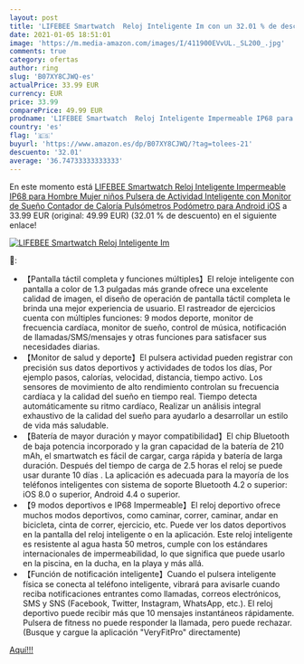 ```yaml
---
layout: post
title: 'LIFEBEE Smartwatch  Reloj Inteligente Im con un 32.01 % de descuento'
date: 2021-01-05 18:51:01
image: 'https://m.media-amazon.com/images/I/411900EVvUL._SL200_.jpg'
comments: true
category: ofertas
author: ring
slug: 'B07XY8CJWQ-es'
actualPrice: 33.99 EUR
currency: EUR
price: 33.99
comparePrice: 49.99 EUR
prodname: 'LIFEBEE Smartwatch  Reloj Inteligente Impermeable IP68 para Hombre Mujer niños  Pulsera de Actividad Inteligente con Monitor de Sueño Contador de Caloría Pulsómetros Podómetro para Android iOS'
country: 'es'
flag: '🇪🇸'
buyurl: 'https://www.amazon.es/dp/B07XY8CJWQ/?tag=tolees-21'
descuento: '32.01'
average: '36.74733333333333'
---
```


En este momento está [LIFEBEE Smartwatch  Reloj Inteligente Impermeable IP68 para Hombre Mujer niños  Pulsera de Actividad Inteligente con Monitor de Sueño Contador de Caloría Pulsómetros Podómetro para Android iOS](https://www.amazon.es/dp/B07XY8CJWQ/?tag=tolees-21) a 33.99 EUR (original: 49.99 EUR) (32.01 %  de descuento) en el siguiente enlace!

[![LIFEBEE Smartwatch  Reloj Inteligente Im](https://m.media-amazon.com/images/I/411900EVvUL._SL200_.jpg)](https://www.amazon.es/dp/B07XY8CJWQ/?tag=tolees-21)

🔎:

- 【Pantalla táctil completa y funciones múltiples】El reloje inteligente con pantalla a color de 1.3 pulgadas más grande ofrece una excelente calidad de imagen, el diseño de operación de pantalla táctil completa le brinda una mejor experiencia de usuario. El rastreador de ejercicios cuenta con múltiples funciones: 9 modos deporte, monitor de frecuencia cardíaca, monitor de sueño, control de música, notificación de llamadas/SMS/mensajes y otras funciones para satisfacer sus necesidades diarias.
- 【Monitor de salud y deporte】El pulsera actividad pueden registrar con precisión sus datos deportivos y actividades de todos los días, Por ejemplo pasos, calorías, velocidad, distancia, tiempo activo. Los sensores de movimiento de alto rendimiento controlan su frecuencia cardíaca y la calidad del sueño en tiempo real. Tiempo detecta automáticamente su ritmo cardíaco, Realizar un análisis integral exhaustivo de la calidad del sueño para ayudarlo a desarrollar un estilo de vida más saludable.
- 【Batería de mayor duración y mayor compatibilidad】El chip Bluetooth de baja potencia incorporado y la gran capacidad de la batería de 210 mAh, el smartwatch es fácil de cargar, carga rápida y batería de larga duración. Después del tiempo de carga de 2.5 horas el reloj se puede usar durante 10 días . La aplicación es adecuada para la mayoría de los teléfonos inteligentes con sistema de soporte Bluetooth 4.2 o superior: iOS 8.0 o superior, Android 4.4 o superior.
- 【9 modos deportivos e IP68 Impermeable】El reloj deportivo ofrece muchos modos deportivos, como caminar, correr, caminar, andar en bicicleta, cinta de correr, ejercicio, etc. Puede ver los datos deportivos en la pantalla del reloj inteligente o en la aplicación. Este reloj inteligente es resistente al agua hasta 50 metros, cumple con los estándares internacionales de impermeabilidad, lo que significa que puede usarlo en la piscina, en la ducha, en la playa y más allá.
- 【Función de notificación inteligente】Cuando el pulsera inteligente física se conecta al teléfono inteligente, vibrará para avisarle cuando reciba notificaciones entrantes como llamadas, correos electrónicos, SMS y SNS (Facebook, Twitter, Instagram, WhatsApp, etc.). El reloj deportivo puede recibir más que 10 mensajes instantáneos rápidamente. Pulsera de fitness no puede responder la llamada, pero puede rechazar. (Busque y cargue la aplicación "VeryFitPro" directamente)

[Aquí!!!](https://www.amazon.es/dp/B07XY8CJWQ/?tag=tolees-21)
